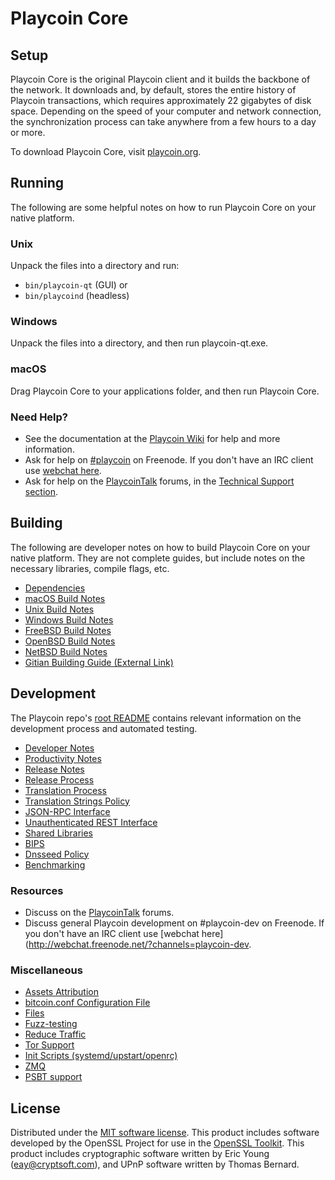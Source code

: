 Playcoin Core
=============

Setup
---------------------
Playcoin Core is the original Playcoin client and it builds the backbone of the network. It downloads and, by default, stores the entire history of Playcoin transactions, which requires approximately 22 gigabytes of disk space. Depending on the speed of your computer and network connection, the synchronization process can take anywhere from a few hours to a day or more.

To download Playcoin Core, visit [playcoin.org](https://playcoin.org/).

Running
---------------------
The following are some helpful notes on how to run Playcoin Core on your native platform.

### Unix

Unpack the files into a directory and run:

- `bin/playcoin-qt` (GUI) or
- `bin/playcoind` (headless)

### Windows

Unpack the files into a directory, and then run playcoin-qt.exe.

### macOS

Drag Playcoin Core to your applications folder, and then run Playcoin Core.

### Need Help?

* See the documentation at the [Playcoin Wiki](https://playcoin.info/)
for help and more information.
* Ask for help on [#playcoin](http://webchat.freenode.net?channels=playcoin) on Freenode. If you don't have an IRC client use [webchat here](http://webchat.freenode.net?channels=playcoin).
* Ask for help on the [PlaycoinTalk](https://playcointalk.io/) forums, in the [Technical Support section](https://playcointalk.io/c/technical-support).

Building
---------------------
The following are developer notes on how to build Playcoin Core on your native platform. They are not complete guides, but include notes on the necessary libraries, compile flags, etc.

- [Dependencies](dependencies.md)
- [macOS Build Notes](build-osx.md)
- [Unix Build Notes](build-unix.md)
- [Windows Build Notes](build-windows.md)
- [FreeBSD Build Notes](build-freebsd.md)
- [OpenBSD Build Notes](build-openbsd.md)
- [NetBSD Build Notes](build-netbsd.md)
- [Gitian Building Guide (External Link)](https://github.com/bitcoin-core/docs/blob/master/gitian-building.md)

Development
---------------------
The Playcoin repo's [root README](/README.md) contains relevant information on the development process and automated testing.

- [Developer Notes](developer-notes.md)
- [Productivity Notes](productivity.md)
- [Release Notes](release-notes.md)
- [Release Process](release-process.md)
- [Translation Process](translation_process.md)
- [Translation Strings Policy](translation_strings_policy.md)
- [JSON-RPC Interface](JSON-RPC-interface.md)
- [Unauthenticated REST Interface](REST-interface.md)
- [Shared Libraries](shared-libraries.md)
- [BIPS](bips.md)
- [Dnsseed Policy](dnsseed-policy.md)
- [Benchmarking](benchmarking.md)

### Resources
* Discuss on the [PlaycoinTalk](https://playcointalk.io/) forums.
* Discuss general Playcoin development on #playcoin-dev on Freenode. If you don't have an IRC client use [webchat here](http://webchat.freenode.net/?channels=playcoin-dev.

### Miscellaneous
- [Assets Attribution](assets-attribution.md)
- [bitcoin.conf Configuration File](bitcoin-conf.md)
- [Files](files.md)
- [Fuzz-testing](fuzzing.md)
- [Reduce Traffic](reduce-traffic.md)
- [Tor Support](tor.md)
- [Init Scripts (systemd/upstart/openrc)](init.md)
- [ZMQ](zmq.md)
- [PSBT support](psbt.md)

License
---------------------
Distributed under the [MIT software license](/COPYING).
This product includes software developed by the OpenSSL Project for use in the [OpenSSL Toolkit](https://www.openssl.org/). This product includes
cryptographic software written by Eric Young ([eay@cryptsoft.com](mailto:eay@cryptsoft.com)), and UPnP software written by Thomas Bernard.
